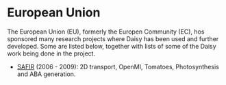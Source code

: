 # European Union #

The European Union (EU), formerly the Europen Community (EC), hos sponsored many research projects where Daisy has been used and further developed.  Some are listed below, together with lists of some of the Daisy work being done in the project.

  * [SAFIR](SAFIR.md) (2006 - 2009): 2D transport, OpenMI, Tomatoes, Photosynthesis and ABA generation.